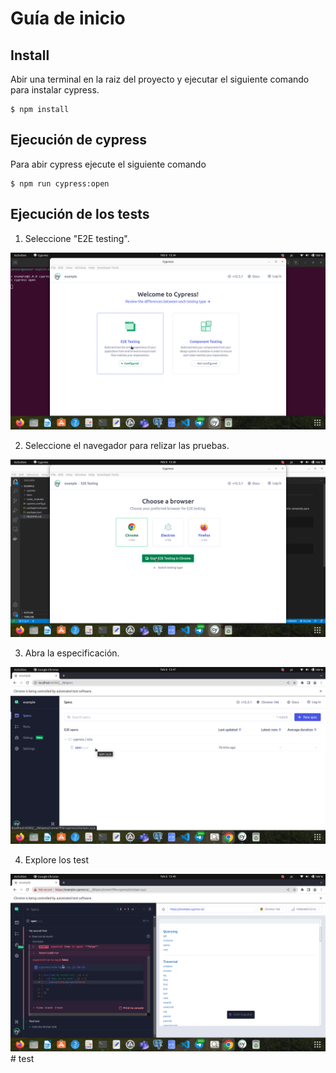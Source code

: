 # Guía de inicio

## Install
Abir una terminal en la raiz del proyecto y ejecutar el siguiente comando para instalar cypress.

```
$ npm install
```

## Ejecución de cypress
Para abir cypress ejecute el siguiente comando

```
$ npm run cypress:open
```

## Ejecución de los tests

1. Seleccione "E2E testing".

![](/docs/images/test-type.png)

2. Seleccione el navegador para relizar las pruebas.

![](/docs/images/navigator.png)

3. Abra la especificación.

![](/docs/images/especificacion.png)

4. Explore los test

![](/docs/images/tests.png)# test
